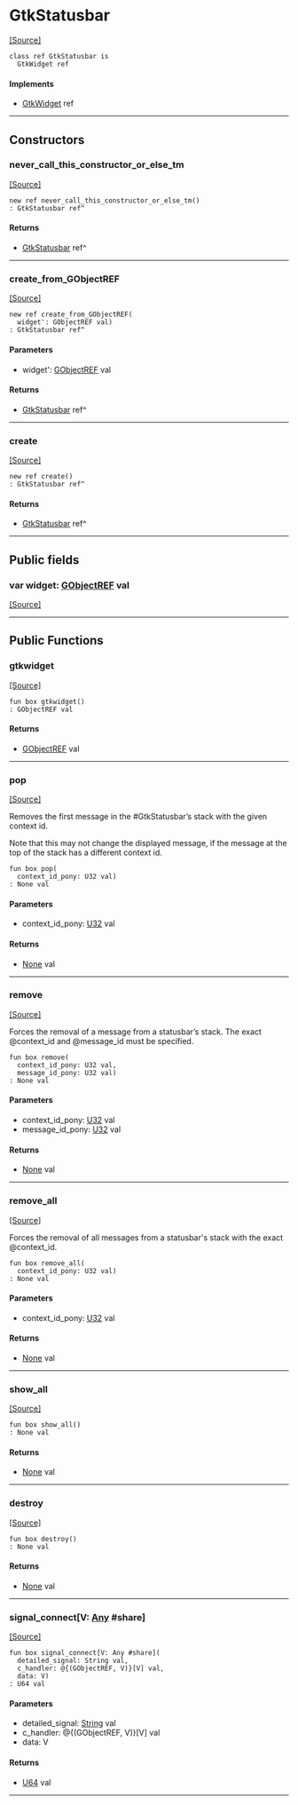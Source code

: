 # GtkStatusbar
<span class="source-link">[[Source]](src/gtk3/GtkStatusbar.md#L6)</span>
```pony
class ref GtkStatusbar is
  GtkWidget ref
```

#### Implements

* [GtkWidget](gtk3-GtkWidget.md) ref

---

## Constructors

### never_call_this_constructor_or_else_tm
<span class="source-link">[[Source]](src/gtk3/GtkStatusbar.md#L10)</span>


```pony
new ref never_call_this_constructor_or_else_tm()
: GtkStatusbar ref^
```

#### Returns

* [GtkStatusbar](gtk3-GtkStatusbar.md) ref^

---

### create_from_GObjectREF
<span class="source-link">[[Source]](src/gtk3/GtkStatusbar.md#L13)</span>


```pony
new ref create_from_GObjectREF(
  widget': GObjectREF val)
: GtkStatusbar ref^
```
#### Parameters

*   widget': [GObjectREF](gtk3-..-gobject-GObjectREF.md) val

#### Returns

* [GtkStatusbar](gtk3-GtkStatusbar.md) ref^

---

### create
<span class="source-link">[[Source]](src/gtk3/GtkStatusbar.md#L17)</span>


```pony
new ref create()
: GtkStatusbar ref^
```

#### Returns

* [GtkStatusbar](gtk3-GtkStatusbar.md) ref^

---

## Public fields

### var widget: [GObjectREF](gtk3-..-gobject-GObjectREF.md) val
<span class="source-link">[[Source]](src/gtk3/GtkStatusbar.md#L7)</span>



---

## Public Functions

### gtkwidget
<span class="source-link">[[Source]](src/gtk3/GtkStatusbar.md#L9)</span>


```pony
fun box gtkwidget()
: GObjectREF val
```

#### Returns

* [GObjectREF](gtk3-..-gobject-GObjectREF.md) val

---

### pop
<span class="source-link">[[Source]](src/gtk3/GtkStatusbar.md#L32)</span>


Removes the first message in the #GtkStatusbar’s stack
with the given context id.

Note that this may not change the displayed message, if
the message at the top of the stack has a different
context id.


```pony
fun box pop(
  context_id_pony: U32 val)
: None val
```
#### Parameters

*   context_id_pony: [U32](builtin-U32.md) val

#### Returns

* [None](builtin-None.md) val

---

### remove
<span class="source-link">[[Source]](src/gtk3/GtkStatusbar.md#L47)</span>


Forces the removal of a message from a statusbar’s stack.
The exact @context_id and @message_id must be specified.


```pony
fun box remove(
  context_id_pony: U32 val,
  message_id_pony: U32 val)
: None val
```
#### Parameters

*   context_id_pony: [U32](builtin-U32.md) val
*   message_id_pony: [U32](builtin-U32.md) val

#### Returns

* [None](builtin-None.md) val

---

### remove_all
<span class="source-link">[[Source]](src/gtk3/GtkStatusbar.md#L54)</span>


Forces the removal of all messages from a statusbar's
stack with the exact @context_id.


```pony
fun box remove_all(
  context_id_pony: U32 val)
: None val
```
#### Parameters

*   context_id_pony: [U32](builtin-U32.md) val

#### Returns

* [None](builtin-None.md) val

---

### show_all
<span class="source-link">[[Source]](src/gtk3/GtkWidget.md#L4)</span>


```pony
fun box show_all()
: None val
```

#### Returns

* [None](builtin-None.md) val

---

### destroy
<span class="source-link">[[Source]](src/gtk3/GtkWidget.md#L7)</span>


```pony
fun box destroy()
: None val
```

#### Returns

* [None](builtin-None.md) val

---

### signal_connect\[V: [Any](builtin-Any.md) #share\]
<span class="source-link">[[Source]](src/gtk3/GtkWidget.md#L10)</span>


```pony
fun box signal_connect[V: Any #share](
  detailed_signal: String val,
  c_handler: @{(GObjectREF, V)}[V] val,
  data: V)
: U64 val
```
#### Parameters

*   detailed_signal: [String](builtin-String.md) val
*   c_handler: @{(GObjectREF, V)}[V] val
*   data: V

#### Returns

* [U64](builtin-U64.md) val

---


